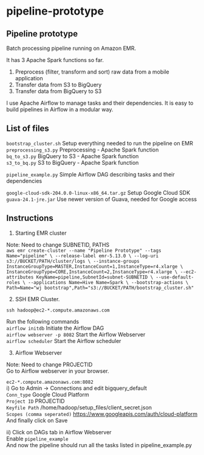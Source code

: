 # pipeline-prototype

Pipeline prototype 
------------------------------------

Batch processing pipeline running on Amazon EMR. 

It has 3 Apache Spark functions so far.  <br />
  1) Preprocess (filter, transform and sort) raw data from a mobile application  <br />
  2) Transfer data from S3 to BigQuery  <br />
  3) Transfer data from BigQuery to S3  <br />

I use Apache Airflow to manage tasks and their dependencies. It is easy to build pipelines in Airflow in a modular way. <br />

List of files
------------------------------------

`bootstrap_cluster.sh`                              Setup everything needed to run the pipeline on EMR <br />
`preprocessing_s3.py`                               Preprocessing - Apache Spark function <br />
`bq_to_s3.py`                                       BigQuery to S3 - Apache Spark function  <br />
`s3_to_bq.py`                                       S3 to BigQuery - Apache Spark function <br />

`pipeline_example.py`                               Simple Airflow DAG describing tasks and their dependencies <br />
 
`google-cloud-sdk-204.0.0-linux-x86_64.tar.gz`      Setup Google Cloud SDK <br />
`guava-24.1-jre.jar`                                Use newer version of Guava, needed for Google access <br />


Instructions
------------------------------------

1) Starting EMR cluster

Note: Need to change SUBNETID, PATHS <br />
`aws emr create-cluster --name "Pipeline Prototype" --tags Name="pipeline" \
--release-label emr-5.13.0 \
--log-uri s3://BUCKET/PATH/cluster/logs \
--instance-groups InstanceGroupType=MASTER,InstanceCount=1,InstanceType=r4.xlarge \
 InstanceGroupType=CORE,InstanceCount=2,InstanceType=r4.xlarge \
 --ec2-attributes KeyName=pipeline,SubnetId=subnet-SUBNETID \
 --use-default-roles \
 --applications Name=Hive Name=Spark \
 --bootstrap-actions \
 Path=Name="wj bootstrap",Path="s3://BUCKET/PATH/bootstrap_cluster.sh"`

2) SSH EMR Cluster. 

`ssh hadoop@ec2-*.compute.amazonaws.com`  <br />

Run the following commands <br />
`airflow initdb`              Initiate the Airflow DAG <br />
`airflow webserver -p 8082`   Start the Airflow Webserver <br />
`airflow scheduler`           Start the Airflow scheduler <br />

3) Airflow Webserver <br />

Note: Need to change PROJECTID <br />
Go to Airflow webserver in your browser. <br />

`ec2-*.compute.amazonaws.com:8082` <br />
  i) Go to Admin -> Connections and edit bigquery_default <br />
  `Conn_type` Google Cloud Platform   <br />
  `Project ID` PROJECTID             <br />
  `Keyfile Path` /home/hadoop/setup_files/client_secret.json  <br />
  `Scopes (comma seperated)` https://www.googleapis.com/auth/cloud-platform <br />
  And finally click on Save <br />
  
  ii) Click on DAGs tab in Airflow Webserver <br />
  Enable `pipeline_example` <br />
  And now the pipeline should run all the tasks listed in pipeline_example.py <br />
